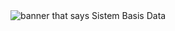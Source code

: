 <img src="https://raw.githubusercontent.com/MirzaHilmi/SBD-Final-Project/master/docs/banner-image.png" alt="banner that says Sistem Basis Data">